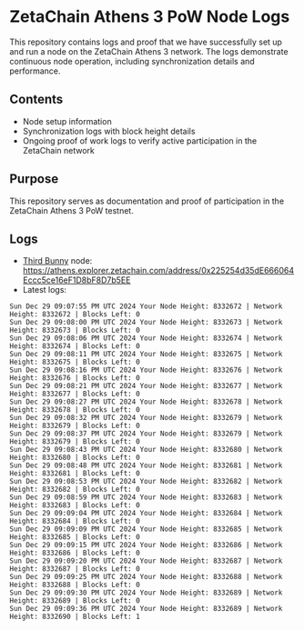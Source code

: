 # ZetaChain Athens 3 PoW Node Logs
This repository contains logs and proof that we have successfully set up and run a node on the ZetaChain Athens 3 network. The logs demonstrate continuous node operation, including synchronization details and performance.

## Contents
- Node setup information
- Synchronization logs with block height details
- Ongoing proof of work logs to verify active participation in the ZetaChain network

## Purpose
This repository serves as documentation and proof of participation in the ZetaChain Athens 3 PoW testnet.

## Logs

- [Third Bunny](https://thirdbunny.xyz/) node: https://athens.explorer.zetachain.com/address/0x225254d35dE666064Eccc5ce16eF1D8bF8D7b5EE
- Latest logs:
```
Sun Dec 29 09:07:55 PM UTC 2024 Your Node Height: 8332672 | Network Height: 8332672 | Blocks Left: 0
Sun Dec 29 09:08:00 PM UTC 2024 Your Node Height: 8332673 | Network Height: 8332673 | Blocks Left: 0
Sun Dec 29 09:08:06 PM UTC 2024 Your Node Height: 8332674 | Network Height: 8332674 | Blocks Left: 0
Sun Dec 29 09:08:11 PM UTC 2024 Your Node Height: 8332675 | Network Height: 8332675 | Blocks Left: 0
Sun Dec 29 09:08:16 PM UTC 2024 Your Node Height: 8332676 | Network Height: 8332676 | Blocks Left: 0
Sun Dec 29 09:08:21 PM UTC 2024 Your Node Height: 8332677 | Network Height: 8332677 | Blocks Left: 0
Sun Dec 29 09:08:27 PM UTC 2024 Your Node Height: 8332678 | Network Height: 8332678 | Blocks Left: 0
Sun Dec 29 09:08:32 PM UTC 2024 Your Node Height: 8332679 | Network Height: 8332679 | Blocks Left: 0
Sun Dec 29 09:08:37 PM UTC 2024 Your Node Height: 8332679 | Network Height: 8332679 | Blocks Left: 0
Sun Dec 29 09:08:43 PM UTC 2024 Your Node Height: 8332680 | Network Height: 8332680 | Blocks Left: 0
Sun Dec 29 09:08:48 PM UTC 2024 Your Node Height: 8332681 | Network Height: 8332681 | Blocks Left: 0
Sun Dec 29 09:08:53 PM UTC 2024 Your Node Height: 8332682 | Network Height: 8332682 | Blocks Left: 0
Sun Dec 29 09:08:59 PM UTC 2024 Your Node Height: 8332683 | Network Height: 8332683 | Blocks Left: 0
Sun Dec 29 09:09:04 PM UTC 2024 Your Node Height: 8332684 | Network Height: 8332684 | Blocks Left: 0
Sun Dec 29 09:09:09 PM UTC 2024 Your Node Height: 8332685 | Network Height: 8332685 | Blocks Left: 0
Sun Dec 29 09:09:15 PM UTC 2024 Your Node Height: 8332686 | Network Height: 8332686 | Blocks Left: 0
Sun Dec 29 09:09:20 PM UTC 2024 Your Node Height: 8332687 | Network Height: 8332687 | Blocks Left: 0
Sun Dec 29 09:09:25 PM UTC 2024 Your Node Height: 8332688 | Network Height: 8332688 | Blocks Left: 0
Sun Dec 29 09:09:30 PM UTC 2024 Your Node Height: 8332689 | Network Height: 8332689 | Blocks Left: 0
Sun Dec 29 09:09:36 PM UTC 2024 Your Node Height: 8332689 | Network Height: 8332690 | Blocks Left: 1
```

